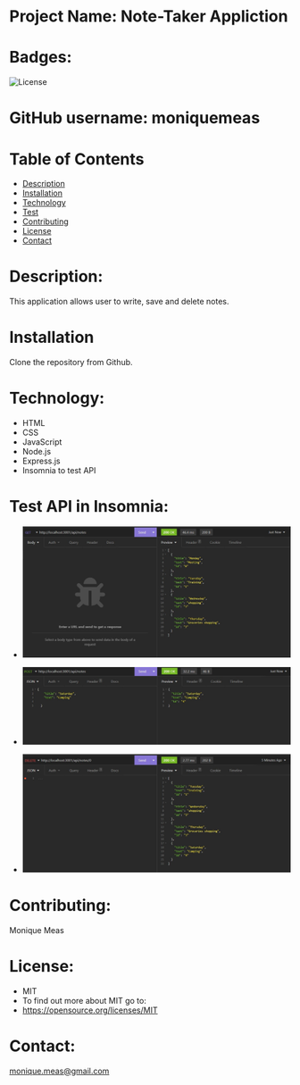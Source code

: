  # Project Name: Note-Taker Appliction


  # Badges: 
  ![License](https://img.shields.io/badge/License-MIT-blue.svg)


  # GitHub username: moniquemeas
    
  # Table of Contents
  * [Description](#description)
  * [Installation](#installation)
  * [Technology](#technoloy)
  * [Test](#test)
  * [Contributing](#contributing)
  * [License](#license)
  * [Contact](#contact)

  # Description:
  This application allows user to write, save and delete notes.
    
  # Installation
  Clone the repository from Github.

  # Technology:
  * HTML
  * CSS
  * JavaScript
  * Node.js
  * Express.js
  * Insomnia to test API

      
  # Test API in Insomnia:
  * ![Get Api route](./public/assets/images/Get-api.jpg)

  * ![Post Api route](./public/assets/images/post-api.jpg)

  * ![Delete Api route](./public/assets/images/Delete-api.jpg)
  
    
  # Contributing:
  Monique Meas
    
  # License:
  * MIT
  * To find out more about MIT go to:
  * https://opensource.org/licenses/MIT
    
  # Contact:
  monique.meas@gmail.com